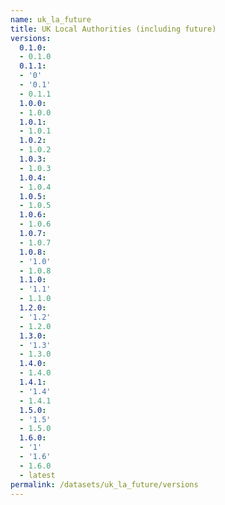 ```yaml
---
name: uk_la_future
title: UK Local Authorities (including future)
versions:
  0.1.0:
  - 0.1.0
  0.1.1:
  - '0'
  - '0.1'
  - 0.1.1
  1.0.0:
  - 1.0.0
  1.0.1:
  - 1.0.1
  1.0.2:
  - 1.0.2
  1.0.3:
  - 1.0.3
  1.0.4:
  - 1.0.4
  1.0.5:
  - 1.0.5
  1.0.6:
  - 1.0.6
  1.0.7:
  - 1.0.7
  1.0.8:
  - '1.0'
  - 1.0.8
  1.1.0:
  - '1.1'
  - 1.1.0
  1.2.0:
  - '1.2'
  - 1.2.0
  1.3.0:
  - '1.3'
  - 1.3.0
  1.4.0:
  - 1.4.0
  1.4.1:
  - '1.4'
  - 1.4.1
  1.5.0:
  - '1.5'
  - 1.5.0
  1.6.0:
  - '1'
  - '1.6'
  - 1.6.0
  - latest
permalink: /datasets/uk_la_future/versions
---
```

